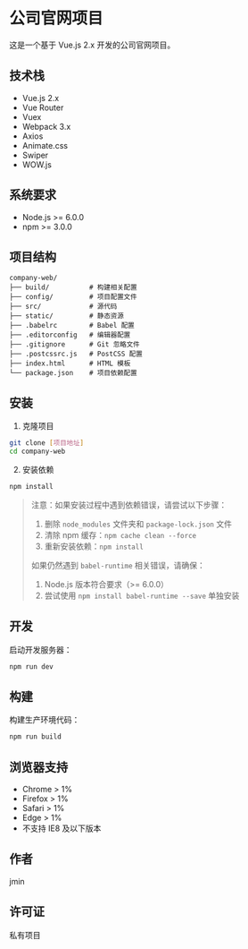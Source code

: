 # 公司官网项目

这是一个基于 Vue.js 2.x 开发的公司官网项目。

## 技术栈

- Vue.js 2.x
- Vue Router
- Vuex
- Webpack 3.x
- Axios
- Animate.css
- Swiper
- WOW.js

## 系统要求

- Node.js >= 6.0.0
- npm >= 3.0.0

## 项目结构

```
company-web/
├── build/          # 构建相关配置
├── config/         # 项目配置文件
├── src/            # 源代码
├── static/         # 静态资源
├── .babelrc        # Babel 配置
├── .editorconfig   # 编辑器配置
├── .gitignore      # Git 忽略文件
├── .postcssrc.js   # PostCSS 配置
├── index.html      # HTML 模板
└── package.json    # 项目依赖配置
```

## 安装

1. 克隆项目
```bash
git clone [项目地址]
cd company-web
```

2. 安装依赖
```bash
npm install
```

> 注意：如果安装过程中遇到依赖错误，请尝试以下步骤：
> 1. 删除 `node_modules` 文件夹和 `package-lock.json` 文件
> 2. 清除 npm 缓存：`npm cache clean --force`
> 3. 重新安装依赖：`npm install`
> 
> 如果仍然遇到 `babel-runtime` 相关错误，请确保：
> 1. Node.js 版本符合要求（>= 6.0.0）
> 2. 尝试使用 `npm install babel-runtime --save` 单独安装

## 开发

启动开发服务器：
```bash
npm run dev
```

## 构建

构建生产环境代码：
```bash
npm run build
```

## 浏览器支持

- Chrome > 1%
- Firefox > 1%
- Safari > 1%
- Edge > 1%
- 不支持 IE8 及以下版本

## 作者

jmin

## 许可证

私有项目